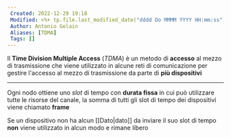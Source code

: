```yaml
---
 Created: 2022-12-29 19:18
 Modified: <%+ tp.file.last_modified_date("dddd Do MMMM YYYY HH:mm:ss") %>
 Author: Antonio Gelain
 Aliases: [TDMA]
 Tags: []
---
```


Il **Time Division Multiple Access** (*TDMA*) è un metodo di **accesso** al mezzo di trasmissione che viene utilizzato in alcune reti di comunicazione per gestire l'accesso al mezzo di trasmissione da parte di **più dispositivi**

---

Ogni nodo ottiene uno *slot* di tempo con **durata fissa** in cui può utilizzare tutte le risorse del canale, la somma di tutti gli slot di tempo dei dispositivi viene chiamato **frame**

Se un dispositivo non ha alcun [[Dato|dato]] da inviare il suo slot di tempo **non** viene utilizzato in alcun modo e rimane libero